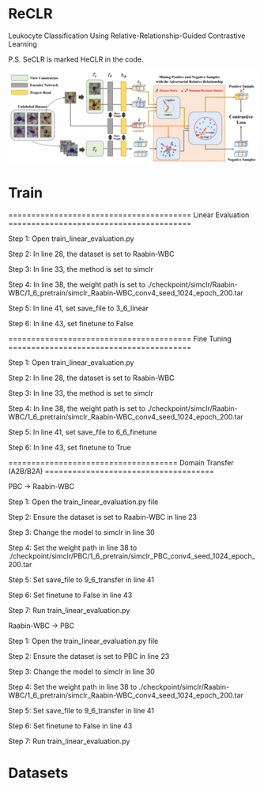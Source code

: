 # ReCLR
 Leukocyte Classification Using Relative-Relationship-Guided Contrastive Learning

 P.S. SeCLR is marked HeCLR in the code.

 <p align="center">
  <img src="model.png" width="750px"/>
</p>

# Train

======================================== Linear Evaluation ========================================

Step 1: Open train_linear_evaluation.py

Step 2: In line 28, the dataset is set to Raabin-WBC

Step 3: In line 33, the method is set to simclr

Step 4: In line 38, the weight path is set to ./checkpoint/simclr/Raabin-WBC/1_6_pretrain/simclr_Raabin-WBC_conv4_seed_1024_epoch_200.tar

Step 5: In line 41, set save_file to 3_6_linear

Step 6: In line 43, set finetune to False

======================================== Fine Tuning ========================================

Step 1: Open train_linear_evaluation.py

Step 2: In line 28, the dataset is set to Raabin-WBC

Step 3: In line 33, the method is set to simclr

Step 4: In line 38, the weight path is set to ./checkpoint/simclr/Raabin-WBC/1_6_pretrain/simclr_Raabin-WBC_conv4_seed_1024_epoch_200.tar

Step 5: In line 41, set save_file to 6_6_finetune

Step 6: In line 43, set finetune to True

===================================== Domain Transfer (A2B/B2A) =====================================

PBC → Raabin-WBC

Step 1: Open the train_linear_evaluation.py file

Step 2: Ensure the dataset is set to Raabin-WBC in line 23

Step 3: Change the model to simclr in line 30

Step 4: Set the weight path in line 38 to ./checkpoint/simclr/PBC/1_6_pretrain/simclr_PBC_conv4_seed_1024_epoch_200.tar

Step 5: Set save_file to 9_6_transfer in line 41

Step 6: Set finetune to False in line 43

Step 7: Run train_linear_evaluation.py


Raabin-WBC → PBC

Step 1: Open the train_linear_evaluation.py file

Step 2: Ensure the dataset is set to PBC in line 23

Step 3: Change the model to simclr in line 30

Step 4: Set the weight path in line 38 to ./checkpoint/simclr/Raabin-WBC/1_6_pretrain/simclr_Raabin-WBC_conv4_seed_1024_epoch_200.tar

Step 5: Set save_file to 9_6_transfer in line 41

Step 6: Set finetune to False in line 43

Step 7: Run train_linear_evaluation.py


# Datasets
<!--[Peripheral Blood Cell](https://upcommons.upc.edu/handle/2117/386919)

[BCISC 1K](https://onlinelibrary.wiley.com/doi/full/10.1002/jbio.201800488?casa_token=Ty3FnmjW58MAAAAA%3Aj7uCHu7Jk3tTUnUjnOA_NJomSAjQtfZm8Q0-W-Br1j7Sfvvg5aNlxoq8pspL4wY8Rd4Ds4GSY0UISpg) -->
